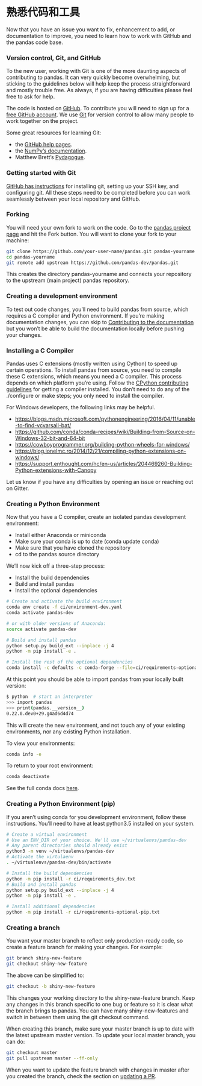# 熟悉代码和工具

Now that you have an issue you want to fix, enhancement to add, or documentation to improve, you need to learn how to work with GitHub and the pandas code base.

### Version control, Git, and GitHub

To the new user, working with Git is one of the more daunting aspects of contributing to pandas. It can very quickly become overwhelming, but sticking to the guidelines below will help keep the process straightforward and mostly trouble free. As always, if you are having difficulties please feel free to ask for help.

The code is hosted on [GitHub](https://www.github.com/pandas-dev/pandas). To contribute you will need to sign up for a [free GitHub account](https://github.com/signup/free). We use [Git](http://git-scm.com/) for version control to allow many people to work together on the project.

Some great resources for learning Git:

- the [GitHub help pages](http://help.github.com/).
- the [NumPy’s documentation](http://docs.scipy.org/doc/numpy/dev/index.html).
- Matthew Brett’s [Pydagogue](http://docs.scipy.org/doc/numpy/dev/index.html).

### Getting started with Git

[GitHub has instructions](http://help.github.com/set-up-git-redirect) for installing git, setting up your SSH key, and configuring git. All these steps need to be completed before you can work seamlessly between your local repository and GitHub.

### Forking

You will need your own fork to work on the code. Go to the [pandas project page](https://github.com/pandas-dev/pandas) and hit the Fork button. You will want to clone your fork to your machine:

```sh
git clone https://github.com/your-user-name/pandas.git pandas-yourname
cd pandas-yourname
git remote add upstream https://github.com/pandas-dev/pandas.git
```

This creates the directory pandas-yourname and connects your repository to the upstream (main project) pandas repository.

### Creating a development environment

To test out code changes, you’ll need to build pandas from source, which requires a C compiler and Python environment. If you’re making documentation changes, you can skip to [Contributing to the documentation](http://pandas.pydata.org/pandas-docs/stable/contributing.html#contributing-documentation) but you won’t be able to build the documentation locally before pushing your changes.

### Installing a C Compiler

Pandas uses C extensions (mostly written using Cython) to speed up certain operations. To install pandas from source, you need to compile these C extensions, which means you need a C compiler. This process depends on which platform you’re using. Follow the [CPython contributing guidelines](https://docs.python.org/devguide/setup.html#build-dependencies) for getting a compiler installed. You don’t need to do any of the ./configure or make steps; you only need to install the compiler.

For Windows developers, the following links may be helpful.

- https://blogs.msdn.microsoft.com/pythonengineering/2016/04/11/unable-to-find-vcvarsall-bat/
- https://github.com/conda/conda-recipes/wiki/Building-from-Source-on-Windows-32-bit-and-64-bit
- https://cowboyprogrammer.org/building-python-wheels-for-windows/
- https://blog.ionelmc.ro/2014/12/21/compiling-python-extensions-on-windows/
- https://support.enthought.com/hc/en-us/articles/204469260-Building-Python-extensions-with-Canopy

Let us know if you have any difficulties by opening an issue or reaching out on Gitter.

### Creating a Python Environment

Now that you have a C compiler, create an isolated pandas development environment:

- Install either Anaconda or miniconda
- Make sure your conda is up to date (conda update conda)
- Make sure that you have cloned the repository
- cd to the pandas source directory

We’ll now kick off a three-step process:

- Install the build dependencies
- Build and install pandas
- Install the optional dependencies

```sh
# Create and activate the build environment
conda env create -f ci/environment-dev.yaml
conda activate pandas-dev

# or with older versions of Anaconda:
source activate pandas-dev

# Build and install pandas
python setup.py build_ext --inplace -j 4
python -m pip install -e .

# Install the rest of the optional dependencies
conda install -c defaults -c conda-forge --file=ci/requirements-optional-conda.txt
```

At this point you should be able to import pandas from your locally built version:

```sh
$ python  # start an interpreter
>>> import pandas
>>> print(pandas.__version__)
0.22.0.dev0+29.g4ad6d4d74
```

This will create the new environment, and not touch any of your existing environments, nor any existing Python installation.

To view your environments:

```sh
conda info -e
```

To return to your root environment:

```sh
conda deactivate
```

See the full conda docs [here](http://conda.pydata.org/docs).

### Creating a Python Environment (pip)

If you aren’t using conda for you development environment, follow these instructions. You’ll need to have at least python3.5 installed on your system.

```sh
# Create a virtual environment
# Use an ENV_DIR of your choice. We'll use ~/virtualenvs/pandas-dev
# Any parent directories should already exist
python3 -m venv ~/virtualenvs/pandas-dev
# Activate the virtulaenv
. ~/virtualenvs/pandas-dev/bin/activate

# Install the build dependencies
python -m pip install -r ci/requirements_dev.txt
# Build and install pandas
python setup.py build_ext --inplace -j 4
python -m pip install -e .

# Install additional dependencies
python -m pip install -r ci/requirements-optional-pip.txt
```

### Creating a branch

You want your master branch to reflect only production-ready code, so create a feature branch for making your changes. For example:

```sh
git branch shiny-new-feature
git checkout shiny-new-feature
```

The above can be simplified to:

```sh
git checkout -b shiny-new-feature
```

This changes your working directory to the shiny-new-feature branch. Keep any changes in this branch specific to one bug or feature so it is clear what the branch brings to pandas. You can have many shiny-new-features and switch in between them using the git checkout command.

When creating this branch, make sure your master branch is up to date with the latest upstream master version. To update your local master branch, you can do:

```sh
git checkout master
git pull upstream master --ff-only
```

When you want to update the feature branch with changes in master after you created the branch, check the section on [updating a PR](http://pandas.pydata.org/pandas-docs/stable/contributing.html#contributing-update-pr).
